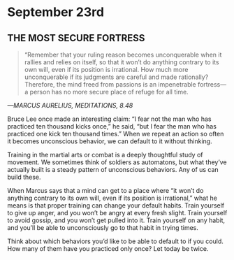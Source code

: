 # September 23rd
## THE MOST SECURE FORTRESS

> “Remember that your ruling reason becomes unconquerable when it rallies and relies on itself, so that it won’t do anything contrary to its own will, even if its position is irrational. How much more unconquerable if its judgments are careful and made rationally? Therefore, the mind freed from passions is an impenetrable fortress—a person has no more secure place of refuge for all time.

*—MARCUS AURELIUS, MEDITATIONS, 8.48*

Bruce Lee once made an interesting claim: “I fear not the man who has practiced ten thousand kicks once,” he said, “but I fear the man who has practiced one kick ten thousand times.” When we repeat an action so often it becomes unconscious behavior, we can default to it without thinking.

Training in the martial arts or combat is a deeply thoughtful study of movement. We sometimes think of soldiers as automatons, but what they’ve actually built is a steady pattern of unconscious behaviors. Any of us can build these.

When Marcus says that a mind can get to a place where “it won’t do anything contrary to its own will, even if its position is irrational,” what he means is that proper training can change your default habits. Train yourself to give up anger, and you won’t be angry at every fresh slight. Train yourself to avoid gossip, and you won’t get pulled into it. Train yourself on any habit, and you’ll be able to unconsciously go to that habit in trying times.

Think about which behaviors you’d like to be able to default to if you could. How many of them have you practiced only once? Let today be twice.

